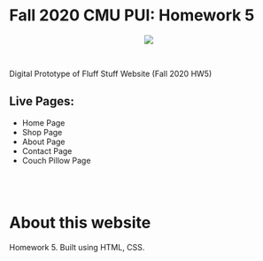 # Fall 2020 CMU PUI: Homework 5
<p align="center">
<img src="https://media.giphy.com/media/3ohhwywk40IjttKOvS/giphy.gif">
</p>
<br>

Digital Prototype of Fluff Stuff Website (Fall 2020 HW5)

## Live Pages:
<ul>
  <li> Home Page </li>
  <li> Shop Page </li>
  <li> About Page </li>
  <li> Contact Page </li>
  <li> Couch Pillow Page </li>
</ul>

<br>
<br>

# About this website
Homework 5. Built using HTML, CSS.
